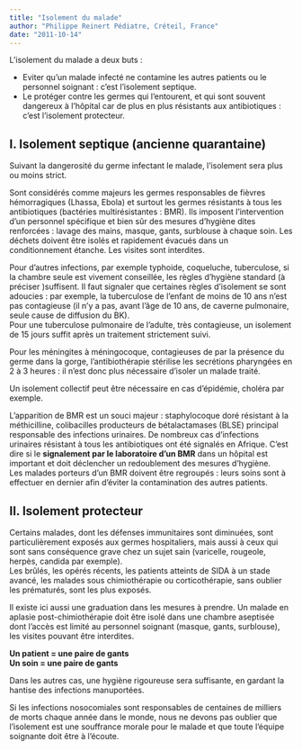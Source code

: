 ```yaml
---
title: "Isolement du malade"
author: "Philippe Reinert Pédiatre, Créteil, France"
date: "2011-10-14"
---
```


<div class="teaser"><p>L’isolement du malade a deux buts :</p>
<ul>
<li>Eviter qu’un malade infecté ne contamine les autres patients ou le personnel soignant : c’est l’isolement septique.</li>
<li>Le protéger contre les germes qui l’entourent, et qui sont souvent dangereux à l’hôpital car de plus en plus résistants aux antibiotiques : c’est l’isolement protecteur.</li>
</ul></div>

## I. Isolement septique (ancienne quarantaine)

Suivant la dangerosité du germe infectant le malade, l’isolement sera plus ou moins strict.

Sont considérés comme majeurs les germes responsables de fièvres hémorragiques (Lhassa, Ebola) et surtout les germes résistants à tous les antibiotiques (bactéries multirésistantes : BMR). Ils imposent l’intervention d’un personnel spécifique et bien sûr des mesures d’hygiène dites renforcées : lavage des mains, masque, gants, surblouse à chaque soin. Les déchets doivent être isolés et rapidement évacués dans un conditionnement étanche. Les visites sont interdites.

Pour d’autres infections, par exemple typhoide, coqueluche, tuberculose, si la chambre seule est vivement conseillée, les règles d’hygiène standard (à préciser )suffisent. Il faut signaler que certaines règles d’isolement se sont adoucies : par exemple, la tuberculose de l’enfant de moins de 10 ans n’est pas contagieuse (il n’y a pas, avant l’âge de 10 ans, de caverne pulmonaire, seule cause de diffusion du BK).  
Pour une tuberculose pulmonaire de l’adulte, très contagieuse, un isolement de 15 jours suffit après un traitement strictement suivi.

Pour les méningites à méningocoque, contagieuses de par la présence du germe dans la gorge, l’antibiothérapie stérilise les secrétions pharyngées en 2 à 3 heures : il n’est donc plus nécessaire d’isoler un malade traité.

Un isolement collectif peut être nécessaire en cas d’épidémie, choléra par exemple.

L’apparition de BMR est un souci majeur : staphylocoque doré résistant à la méthicilline, colibacilles producteurs de bétalactamases (BLSE) principal responsable des infections urinaires. De nombreux cas d’infections urinaires résistant à tous les antibiotiques ont été signalés en Afrique. C’est dire si le **signalement par le laboratoire d’un BMR** dans un hôpital est important et doit déclencher un redoublement des mesures d’hygiène.  
Les malades porteurs d’un BMR doivent être regroupés : leurs soins sont à effectuer en dernier afin d’éviter la contamination des autres patients.

## II. Isolement protecteur

Certains malades, dont les défenses immunitaires sont diminuées, sont particulièrement exposés aux germes hospitaliers, mais aussi à ceux qui sont sans conséquence grave chez un sujet sain (varicelle, rougeole, herpès, candida par exemple).  
Les brûlés, les opérés récents, les patients atteints de SIDA à un stade avancé, les malades sous chimiothérapie ou corticothérapie, sans oublier les prématurés, sont les plus exposés.

Il existe ici aussi une graduation dans les mesures à prendre. Un malade en aplasie post-chimiothérapie doit être isolé dans une chambre aseptisée dont l’accès est limité au personnel soignant (masque, gants, surblouse), les visites pouvant être interdites.

**Un patient = une paire de gants  
Un soin = une paire de gants**

Dans les autres cas, une hygiène rigoureuse sera suffisante, en gardant la hantise des infections manuportées.

Si les infections nosocomiales sont responsables de centaines de milliers  de morts chaque année dans le monde, nous ne devons pas oublier que l’isolement est une souffrance morale pour le malade et que toute l’équipe soignante doit être à l’écoute.